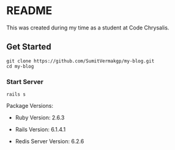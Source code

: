 # README

This was created during my time as a student at Code Chrysalis.

## Get Started

```shell script
git clone https://github.com/SumitVermakgp/my-blog.git
cd my-blog
```

### Start Server
```shell script
rails s 
```

Package Versions:

* Ruby Version: 2.6.3

* Rails Version: 6.1.4.1

* Redis Server Version: 6.2.6

